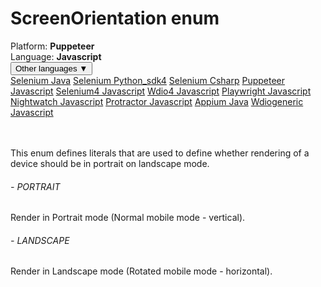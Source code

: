 # ScreenOrientation enum
<div class='platform-bar-container-div'><div class='platform-bar-div'>Platform:  <b> Puppeteer</b>
</div><div class='platform-bar-div'>Language: <b>Javascript</b></div><div class='dropdown-button-container-div'><button class='sdk-language-dropdown-button'>Other languages ▼</button><div class='dropdown-content'>
<a href='../../selenium/java/screenorientation'>Selenium Java</a>
<a href='../../selenium/python_sdk4/screenorientation'>Selenium Python_sdk4</a>
<a href='../../selenium/csharp/screenorientation'>Selenium Csharp</a>
<a href='../../puppeteer/javascript/screenorientation'>Puppeteer Javascript</a>
<a href='../../selenium4/javascript/screenorientation'>Selenium4 Javascript</a>
<a href='../../wdio4/javascript/screenorientation'>Wdio4 Javascript</a>
<a href='../../playwright/javascript/screenorientation'>Playwright Javascript</a>
<a href='../../nightwatch/javascript/screenorientation'>Nightwatch Javascript</a>
<a href='../../protractor/javascript/screenorientation'>Protractor Javascript</a>
<a href='../../appium/java/screenorientation'>Appium Java</a>
<a href='../../wdiogeneric/javascript/screenorientation'>Wdiogeneric Javascript</a>
</div></div><br /><br /></div>

This enum defines literals that are used to define whether rendering of a device should be in portrait on landscape mode. 
###### - PORTRAIT 
 Render in Portrait mode (Normal mobile mode - vertical). 
 ###### - LANDSCAPE 
 Render in Landscape mode (Rotated mobile mode - horizontal). 
 
